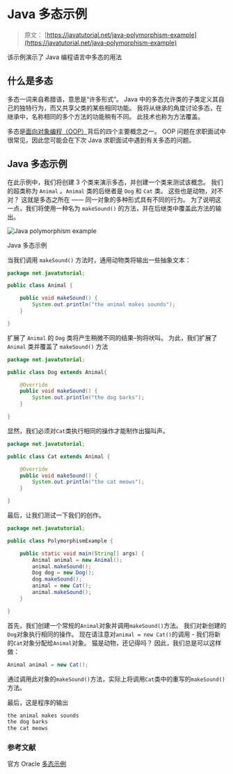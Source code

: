 # Java 多态示例

> 原文： [https://javatutorial.net/java-polymorphism-example](https://javatutorial.net/java-polymorphism-example)

该示例演示了 Java 编程语言中多态的用法

## 什么是多态

多态一词来自希腊语，意思是“许多形式”。 Java 中的多态允许类的子类定义其自己的独特行为，而又共享父类的某些相同功能。 我将从继承的角度讨论多态，在继承中，名称相同的多个方法的功能稍有不同。 此技术也称为方法覆盖。

多态是[面向对象编程（OOP）](https://javatutorial.net/java-oop)背后的四个主要概念之一。 OOP 问题在求职面试中很常见，因此您可能会在下次 Java 求职面试中遇到有关多态的问题。

## Java 多态示例

在此示例中，我们将创建 3 个类来演示多态，并创建一个类来测试该概念。 我们的超类称为 `Animal` 。`Animal` 类的后继者是 `Dog` 和 `Cat` 类。 这些也是动物，对不对？ 这就是多态之所在 —— 同一对象的多种形式具有不同的行为。 为了说明这一点，我们将使用一种名为 `makeSound()` 的方法，并在后继类中覆盖此方法的输出。

![Java polymorphism example](img/ce87a86824b6014020e0d0c232e3c159.jpg)

Java 多态示例

当我们调用 `makeSound()` 方法时，通用动物类将输出一些抽象文本：

```java
package net.javatutorial;

public class Animal {

	public void makeSound() {
		System.out.println("the animal makes sounds");
	}

}

```

扩展了 `Animal` 的 `Dog` 类将产生稍微不同的结果–狗将吠叫。 为此，我们扩展了 `Animal` 类并覆盖了 `makeSound()` 方法

```java
package net.javatutorial;

public class Dog extends Animal{

	@Override
	public void makeSound() {
		System.out.println("the dog barks");
	}

}

```

显然，我们必须对`Cat`类执行相同的操作才能制作出猫叫声。

```java
package net.javatutorial;

public class Cat extends Animal {

	@Override
	public void makeSound() {
		System.out.println("the cat meows");
	}

}

```

最后，让我们测试一下我们的创作。

```java
package net.javatutorial;

public class PolymorphismExample {

	public static void main(String[] args) {
		Animal animal = new Animal();
		animal.makeSound();
		Dog dog = new Dog();
		dog.makeSound();
		animal = new Cat();
		animal.makeSound();
	}

}
```

首先，我们创建一个常规的`Animal`对象并调用`makeSound()`方法。 我们对新创建的`Dog`对象执行相同的操作。 现在请注意对`animal = new Cat()`的调用 - 我们将新的`Cat`对象分配给`Animal`对象。 猫是动物，还记得吗？ 因此，我们总是可以这样做：

```java
Animal animal = new Cat();
```

通过调用此对象的`makeSound()`方法，实际上将调用`Cat`类中的重写的`makeSound()`方法。

最后，这是程序的输出

```java
the animal makes sounds
the dog barks
the cat meows
```

### 参考文献

官方 Oracle [多态示例](https://docs.oracle.com/javase/tutorial/java/IandI/polymorphism.html)